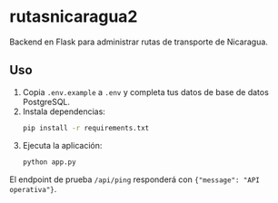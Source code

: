 # rutasnicaragua2

Backend en Flask para administrar rutas de transporte de Nicaragua.

## Uso

1. Copia `.env.example` a `.env` y completa tus datos de base de datos PostgreSQL.
2. Instala dependencias:
   ```bash
   pip install -r requirements.txt
   ```
3. Ejecuta la aplicación:
   ```bash
   python app.py
   ```

El endpoint de prueba `/api/ping` responderá con `{"message": "API operativa"}`.
